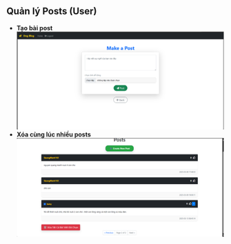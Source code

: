 ## Quản lý Posts (User)
- **Tạo bài post**
  ![Create post](img5_createpost.png)
- **Xóa cùng lúc nhiều posts**
  ![Delete all](img9_delete_All.png)
